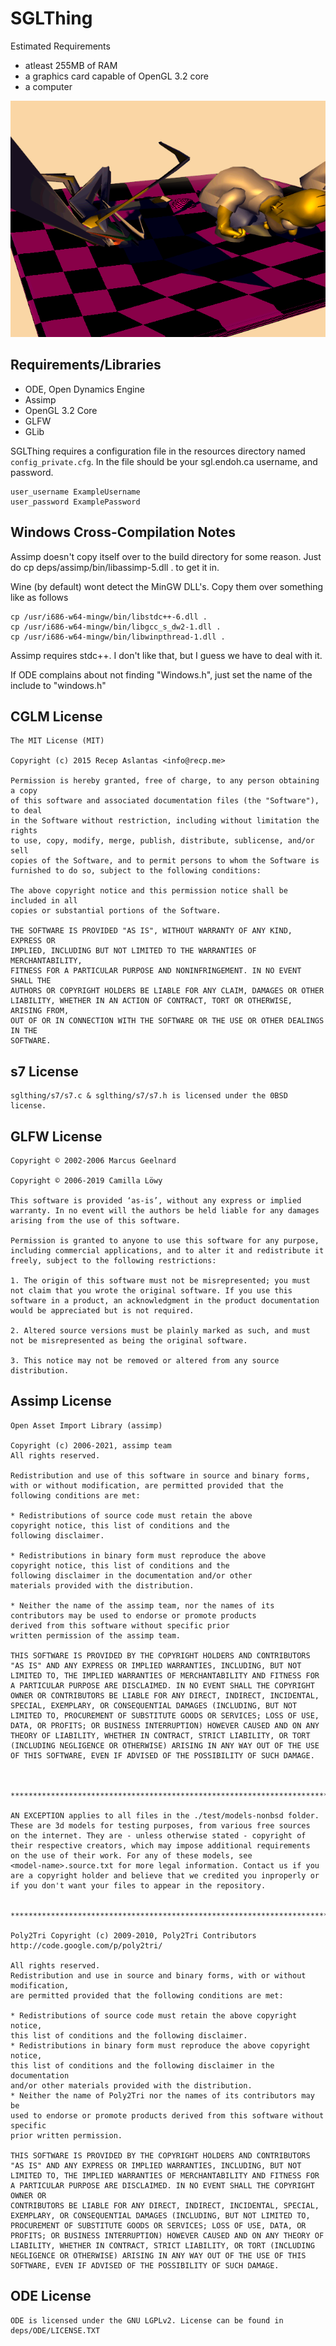 # SGLThing

Estimated Requirements
- atleast 255MB of RAM
- a graphics card capable of OpenGL 3.2 core
- a computer

![The last screenshot in this repo](https://github.com/floralrainfall/sglthing/raw/trunk/screenshot.png)

## Requirements/Libraries

- ODE, Open Dynamics Engine
- Assimp
- OpenGL 3.2 Core
- GLFW
- GLib

SGLThing requires a configuration file in the resources directory named `config_private.cfg`. In the file should be your sgl.endoh.ca username, and password.

    user_username ExampleUsername
    user_password ExamplePassword

## Windows Cross-Compilation Notes

Assimp doesn't copy itself over to the build directory for some reason. Just do cp deps/assimp/bin/libassimp-5.dll . to get it in.

Wine (by default) wont detect the MinGW DLL's. Copy them over something like as follows

    cp /usr/i686-w64-mingw/bin/libstdc++-6.dll .
    cp /usr/i686-w64-mingw/bin/libgcc_s_dw2-1.dll .
    cp /usr/i686-w64-mingw/bin/libwinpthread-1.dll .

Assimp requires stdc++. I don't like that, but I guess we have to deal with it.

If ODE complains about not finding "Windows.h", just set the name of the include to "windows.h"

## CGLM License

    The MIT License (MIT)

    Copyright (c) 2015 Recep Aslantas <info@recp.me>

    Permission is hereby granted, free of charge, to any person obtaining a copy
    of this software and associated documentation files (the "Software"), to deal
    in the Software without restriction, including without limitation the rights
    to use, copy, modify, merge, publish, distribute, sublicense, and/or sell
    copies of the Software, and to permit persons to whom the Software is
    furnished to do so, subject to the following conditions:

    The above copyright notice and this permission notice shall be included in all
    copies or substantial portions of the Software.

    THE SOFTWARE IS PROVIDED "AS IS", WITHOUT WARRANTY OF ANY KIND, EXPRESS OR
    IMPLIED, INCLUDING BUT NOT LIMITED TO THE WARRANTIES OF MERCHANTABILITY,
    FITNESS FOR A PARTICULAR PURPOSE AND NONINFRINGEMENT. IN NO EVENT SHALL THE
    AUTHORS OR COPYRIGHT HOLDERS BE LIABLE FOR ANY CLAIM, DAMAGES OR OTHER
    LIABILITY, WHETHER IN AN ACTION OF CONTRACT, TORT OR OTHERWISE, ARISING FROM,
    OUT OF OR IN CONNECTION WITH THE SOFTWARE OR THE USE OR OTHER DEALINGS IN THE
    SOFTWARE.

## s7 License

    sglthing/s7/s7.c & sglthing/s7/s7.h is licensed under the 0BSD license.

## GLFW License

    Copyright © 2002-2006 Marcus Geelnard

    Copyright © 2006-2019 Camilla Löwy

    This software is provided ‘as-is’, without any express or implied warranty. In no event will the authors be held liable for any damages arising from the use of this software.

    Permission is granted to anyone to use this software for any purpose, including commercial applications, and to alter it and redistribute it freely, subject to the following restrictions:

    1. The origin of this software must not be misrepresented; you must not claim that you wrote the original software. If you use this software in a product, an acknowledgment in the product documentation would be appreciated but is not required.

    2. Altered source versions must be plainly marked as such, and must not be misrepresented as being the original software.

    3. This notice may not be removed or altered from any source distribution.

## Assimp License

    Open Asset Import Library (assimp)

    Copyright (c) 2006-2021, assimp team
    All rights reserved.

    Redistribution and use of this software in source and binary forms,
    with or without modification, are permitted provided that the
    following conditions are met:

    * Redistributions of source code must retain the above
    copyright notice, this list of conditions and the
    following disclaimer.

    * Redistributions in binary form must reproduce the above
    copyright notice, this list of conditions and the
    following disclaimer in the documentation and/or other
    materials provided with the distribution.

    * Neither the name of the assimp team, nor the names of its
    contributors may be used to endorse or promote products
    derived from this software without specific prior
    written permission of the assimp team.

    THIS SOFTWARE IS PROVIDED BY THE COPYRIGHT HOLDERS AND CONTRIBUTORS
    "AS IS" AND ANY EXPRESS OR IMPLIED WARRANTIES, INCLUDING, BUT NOT
    LIMITED TO, THE IMPLIED WARRANTIES OF MERCHANTABILITY AND FITNESS FOR
    A PARTICULAR PURPOSE ARE DISCLAIMED. IN NO EVENT SHALL THE COPYRIGHT
    OWNER OR CONTRIBUTORS BE LIABLE FOR ANY DIRECT, INDIRECT, INCIDENTAL,
    SPECIAL, EXEMPLARY, OR CONSEQUENTIAL DAMAGES (INCLUDING, BUT NOT
    LIMITED TO, PROCUREMENT OF SUBSTITUTE GOODS OR SERVICES; LOSS OF USE,
    DATA, OR PROFITS; OR BUSINESS INTERRUPTION) HOWEVER CAUSED AND ON ANY
    THEORY OF LIABILITY, WHETHER IN CONTRACT, STRICT LIABILITY, OR TORT
    (INCLUDING NEGLIGENCE OR OTHERWISE) ARISING IN ANY WAY OUT OF THE USE
    OF THIS SOFTWARE, EVEN IF ADVISED OF THE POSSIBILITY OF SUCH DAMAGE.



    ******************************************************************************

    AN EXCEPTION applies to all files in the ./test/models-nonbsd folder.
    These are 3d models for testing purposes, from various free sources
    on the internet. They are - unless otherwise stated - copyright of
    their respective creators, which may impose additional requirements
    on the use of their work. For any of these models, see
    <model-name>.source.txt for more legal information. Contact us if you
    are a copyright holder and believe that we credited you inproperly or
    if you don't want your files to appear in the repository.


    ******************************************************************************

    Poly2Tri Copyright (c) 2009-2010, Poly2Tri Contributors
    http://code.google.com/p/poly2tri/

    All rights reserved.
    Redistribution and use in source and binary forms, with or without modification,
    are permitted provided that the following conditions are met:

    * Redistributions of source code must retain the above copyright notice,
    this list of conditions and the following disclaimer.
    * Redistributions in binary form must reproduce the above copyright notice,
    this list of conditions and the following disclaimer in the documentation
    and/or other materials provided with the distribution.
    * Neither the name of Poly2Tri nor the names of its contributors may be
    used to endorse or promote products derived from this software without specific
    prior written permission.

    THIS SOFTWARE IS PROVIDED BY THE COPYRIGHT HOLDERS AND CONTRIBUTORS
    "AS IS" AND ANY EXPRESS OR IMPLIED WARRANTIES, INCLUDING, BUT NOT
    LIMITED TO, THE IMPLIED WARRANTIES OF MERCHANTABILITY AND FITNESS FOR
    A PARTICULAR PURPOSE ARE DISCLAIMED. IN NO EVENT SHALL THE COPYRIGHT OWNER OR
    CONTRIBUTORS BE LIABLE FOR ANY DIRECT, INDIRECT, INCIDENTAL, SPECIAL,
    EXEMPLARY, OR CONSEQUENTIAL DAMAGES (INCLUDING, BUT NOT LIMITED TO,
    PROCUREMENT OF SUBSTITUTE GOODS OR SERVICES; LOSS OF USE, DATA, OR
    PROFITS; OR BUSINESS INTERRUPTION) HOWEVER CAUSED AND ON ANY THEORY OF
    LIABILITY, WHETHER IN CONTRACT, STRICT LIABILITY, OR TORT (INCLUDING
    NEGLIGENCE OR OTHERWISE) ARISING IN ANY WAY OUT OF THE USE OF THIS
    SOFTWARE, EVEN IF ADVISED OF THE POSSIBILITY OF SUCH DAMAGE.

## ODE License

    ODE is licensed under the GNU LGPLv2. License can be found in deps/ODE/LICENSE.TXT
